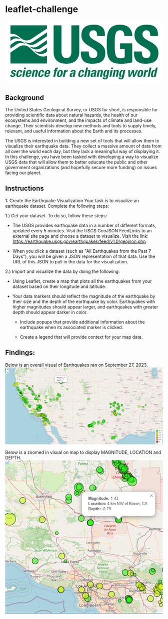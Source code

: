 # leaflet-challenge

![Alt text](Leaflet-Part-1/Images_for_ReadMe/1-Logo.png)

## Background
The United States Geological Survey, or USGS for short, is responsible for providing scientific data about natural hazards, the health of our ecosystems and environment, and the impacts of climate and land-use change. Their scientists develop new methods and tools to supply timely, relevant, and useful information about the Earth and its processes.

The USGS is interested in building a new set of tools that will allow them to visualize their earthquake data. They collect a massive amount of data from all over the world each day, but they lack a meaningful way of displaying it. In this challenge, you have been tasked with developing a way to visualize USGS data that will allow them to better educate the public and other government organizations (and hopefully secure more funding) on issues facing our planet.

## Instructions
1: Create the Earthquake Visualization
Your task is to visualize an earthquake dataset. Complete the following steps:

1.) Get your dataset. To do so, follow these steps:
- The USGS provides earthquake data in a number of different formats, updated every 5 minutes. Visit the USGS GeoJSON FeedLinks to an external site page and choose a dataset to visualize. Visit the link: https://earthquake.usgs.gov/earthquakes/feed/v1.0/geojson.php

- When you click a dataset (such as "All Earthquakes from the Past 7 Days"), you will be given a JSON representation of that data. Use the URL of this JSON to pull in the data for the visualization. 

2.) Import and visualize the data by doing the following:

- Using Leaflet, create a map that plots all the earthquakes from your dataset based on their longitude and latitude.

- Your data markers should reflect the magnitude of the earthquake by their size and the depth of the earthquake by color. Earthquakes with higher magnitudes should appear larger, and earthquakes with greater depth should appear darker in color.

    - Include popups that provide additional information about the earthquake when its associated marker is clicked.

    - Create a legend that will provide context for your map data.

## Findings:
Below is an overall visual of Earthquakes ran on September 27, 2023.
![Alt text](Leaflet-Part-1/Images_for_ReadMe/Plots.png)

Below is a zoomed in visual on map to display MAGNITUDE, LOCATION and DEPTH.
![Alt text](Leaflet-Part-1/Images_for_ReadMe/Zoomed_Data.png)
